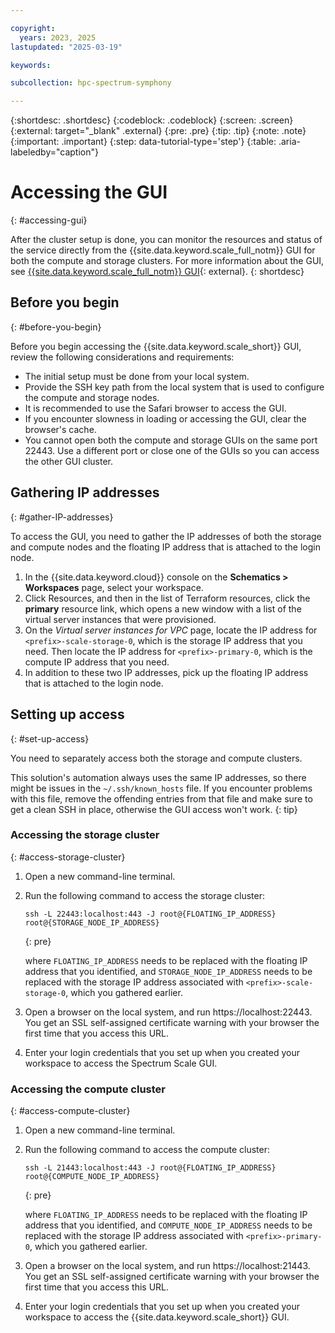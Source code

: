 ```yaml
---

copyright:
  years: 2023, 2025
lastupdated: "2025-03-19"

keywords:

subcollection: hpc-spectrum-symphony

---
```


{:shortdesc: .shortdesc}
{:codeblock: .codeblock}
{:screen: .screen}
{:external: target="_blank" .external}
{:pre: .pre}
{:tip: .tip}
{:note: .note}
{:important: .important}
{:step: data-tutorial-type='step'}
{:table: .aria-labeledby="caption"}

# Accessing the GUI
{: #accessing-gui}

After the cluster setup is done, you can monitor the resources and status of the service directly from the {{site.data.keyword.scale_full_notm}} GUI for both the compute and storage clusters. For more information about the GUI, see [{{site.data.keyword.scale_full_notm}} GUI](https://www.ibm.com/docs/en/storage-scale/5.2.2?topic=reference-storage-scale-gui){: external}.
{: shortdesc}

## Before you begin
{: #before-you-begin}

Before you begin accessing the {{site.data.keyword.scale_short}} GUI, review the following considerations and requirements:

* The initial setup must be done from your local system.
* Provide the SSH key path from the local system that is used to configure the compute and storage nodes.
* It is recommended to use the Safari browser to access the GUI.
* If you encounter slowness in loading or accessing the GUI, clear the browser's cache.
* You cannot open both the compute and storage GUIs on the same port 22443. Use a different port or close one of the GUIs so you can access the other GUI cluster.

## Gathering IP addresses
{: #gather-IP-addresses}

To access the GUI, you need to gather the IP addresses of both the storage and compute nodes and the floating IP address that is attached to the login node.

1. In the {{site.data.keyword.cloud}} console on the **Schematics > Workspaces** page, select your workspace.
2. Click Resources, and then in the list of Terraform resources, click the **primary** resource link, which opens a new window with a list of the virtual server instances that were provisioned.
3. On the _Virtual server instances for VPC_ page, locate the IP address for `<prefix>-scale-storage-0`, which is the storage IP address that you need. Then locate the IP address for `<prefix>-primary-0`, which is the compute IP address that you need.
4. In addition to these two IP addresses, pick up the floating IP address that is attached to the login node.

## Setting up access
{: #set-up-access}

You need to separately access both the storage and compute clusters.

This solution's automation always uses the same IP addresses, so there might be issues in the `~/.ssh/known_hosts` file. If you encounter problems with this file, remove the offending entries from that file and make sure to get a clean SSH in place, otherwise the GUI access won't work.
{: tip}

### Accessing the storage cluster
{: #access-storage-cluster}

1. Open a new command-line terminal.
2. Run the following command to access the storage cluster:

    ```shell
    ssh -L 22443:localhost:443 -J root@{FLOATING_IP_ADDRESS} root@{STORAGE_NODE_IP_ADDRESS}
    ```
    {: pre}

    where `FLOATING_IP_ADDRESS` needs to be replaced with the floating IP address that you identified, and `STORAGE_NODE_IP_ADDRESS` needs to be replaced with the storage IP address associated with `<prefix>-scale-storage-0`, which you gathered earlier.
3. Open a browser on the local system, and run https://localhost:22443. You get an SSL self-assigned certificate warning with your browser the first time that you access this URL.
4. Enter your login credentials that you set up when you created your workspace to access the Spectrum Scale GUI.

### Accessing the compute cluster
{: #access-compute-cluster}

1. Open a new command-line terminal.
2. Run the following command to access the compute cluster:

    ```shell
    ssh -L 21443:localhost:443 -J root@{FLOATING_IP_ADDRESS} root@{COMPUTE_NODE_IP_ADDRESS}
    ```
    {: pre}

    where `FLOATING_IP_ADDRESS` needs to be replaced with the floating IP address that you identified, and `COMPUTE_NODE_IP_ADDRESS` needs to be replaced with the storage IP address associated with `<prefix>-primary-0`, which you gathered earlier.
3. Open a browser on the local system, and run https://localhost:21443. You get an SSL self-assigned certificate warning with your browser the first time that you access this URL.
4. Enter your login credentials that you set up when you created your workspace to access the {{site.data.keyword.scale_short}} GUI.
